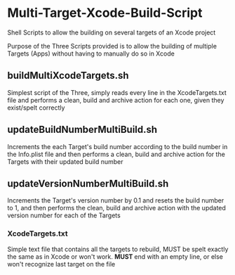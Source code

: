 # Multi-Target-Xcode-Build-Script

Shell Scripts to allow the building on several targets of an Xcode project 

Purpose of the Three Scripts provided is to allow the building of multiple Targets (Apps) without having to manually do so in Xcode

## buildMultiXcodeTargets.sh

Simplest script of the Three, simply reads every line in the XcodeTargets.txt file and performs a clean, build and archive action for each one, given they exist/spelt correctly

## updateBuildNumberMultiBuild.sh

Increments the each Target's build number according to the build number in the Info.plist file and then performs a clean, build and archive action for the Targets with their updated build number

## updateVersionNumberMultiBuild.sh

Increments the Target's version number by 0.1 and resets the build number to 1, and then performs the clean, build and archive action with the updated version number for each of the Targets

### XcodeTargets.txt

Simple text file that contains all the targets to rebuild, MUST be spelt exactly the same as in Xcode or won't work.
<b> MUST </b> end with an empty line, or else won't recognize last target on the file
